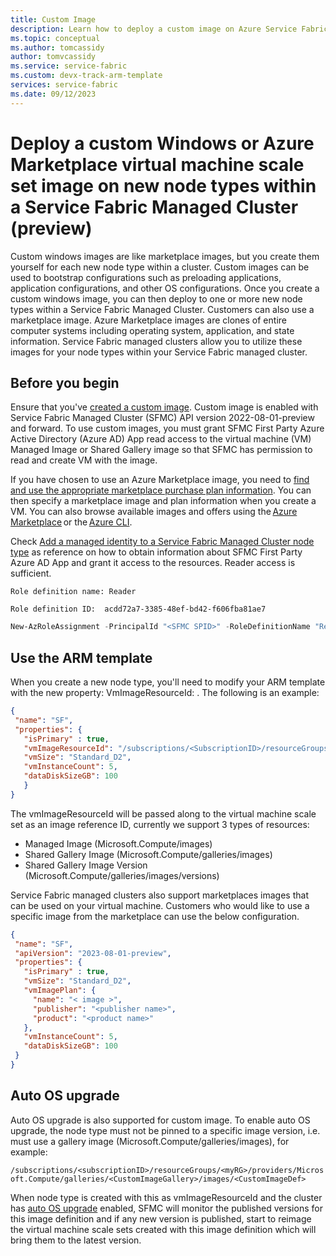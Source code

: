 ```yaml
---
title: Custom Image
description: Learn how to deploy a custom image on Azure Service Fabric clusters (SFMC).
ms.topic: conceptual
ms.author: tomcassidy
author: tomvcassidy
ms.service: service-fabric
ms.custom: devx-track-arm-template
services: service-fabric
ms.date: 09/12/2023
---
```


# Deploy a custom Windows or Azure Marketplace virtual machine scale set image on new node types within a Service Fabric Managed Cluster (preview)

Custom windows images are like marketplace images, but you create them yourself for each new node type within a cluster. Custom images can be used to bootstrap configurations such as preloading applications, application configurations, and other OS configurations. Once you create a custom windows image, you can then deploy to one or more new node types within a Service Fabric Managed Cluster. Customers can also use a marketplace image. Azure Marketplace images are clones of entire computer systems including operating system, application, and state information. Service Fabric managed clusters allow you to utilize these images for your node types within your Service Fabric managed cluster.

## Before you begin
Ensure that you've [created a custom image](../virtual-machines/linux/tutorial-custom-images.md).
Custom image is enabled with Service Fabric Managed Cluster (SFMC) API version 2022-08-01-preview and forward. To use custom images, you must grant SFMC First Party Azure Active Directory (Azure AD) App read access to the virtual machine (VM) Managed Image or Shared Gallery image so that SFMC has permission to read and create VM with the image.

If you have chosen to use an Azure Marketplace image, you need to [find and use the appropriate marketplace purchase plan information](../virtual-machines/windows/cli-ps-findimage.md). You can then specify a marketplace image and plan information when you create a VM. You can also browse available images and offers using the [Azure Marketplace](https://azuremarketplace.microsoft.com) or the [Azure CLI](../virtual-machines/linux/cli-ps-findimage.md).

Check [Add a managed identity to a Service Fabric Managed Cluster node type](how-to-managed-identity-managed-cluster-virtual-machine-scale-sets.md#prerequisites) as reference on how to obtain information about SFMC First Party Azure AD App and grant it access to the resources. Reader access is sufficient.
 
`Role definition name: Reader`

`Role definition ID:  acdd72a7-3385-48ef-bd42-f606fba81ae7`

```powershell 
New-AzRoleAssignment -PrincipalId "<SFMC SPID>" -RoleDefinitionName "Reader" -Scope "/subscriptions/<subscriptionId>/resourceGroups/<resourceGroupName>/providers/Microsoft.Compute/galleries/<galleryName>"
```

## Use the ARM template

When you create a new node type, you'll need to modify your ARM template with the new property: VmImageResourceId: <Image name>.  The following is an example:

 ```JSON 
 {
  "name": "SF",
  "properties": {
    "isPrimary" : true,
    "vmImageResourceId": "/subscriptions/<SubscriptionID>/resourceGroups/<myRG>/providers/Microsoft.Compute/images/<MyCustomImage>",
    "vmSize": "Standard_D2",
    "vmInstanceCount": 5,
    "dataDiskSizeGB": 100
    }
}
```
 
The vmImageResourceId will be passed along to the virtual machine scale set as an image reference ID, currently we support 3 types of resources:

- Managed Image (Microsoft.Compute/images)
- Shared Gallery Image (Microsoft.Compute/galleries/images)
- Shared Gallery Image Version (Microsoft.Compute/galleries/images/versions)

Service Fabric managed clusters also support marketplaces images that can be used on your virtual machine. Customers who would like to use a specific image from the marketplace can use the below configuration.

 ```JSON 
 { 
  "name": "SF", 
  "apiVersion": "2023-08-01-preview", 
  "properties": { 
    "isPrimary" : true, 
    "vmSize": "Standard_D2", 
    "vmImagePlan": { 
      "name": "< image >", 
      "publisher": "<publisher name>", 
      "product": "<product name>" 
    }, 
    "vmInstanceCount": 5, 
    "dataDiskSizeGB": 100 
  }
 } 
 ```

## Auto OS upgrade

Auto OS upgrade is also supported for custom image. To enable auto OS upgrade, the node type must not be pinned to a specific image version, i.e. must use a gallery image (Microsoft.Compute/galleries/images), for example:

`/subscriptions/<subscriptionID>/resourceGroups/<myRG>/providers/Microsoft.Compute/galleries/<CustomImageGallery>/images/<CustomImageDef>`

When node type is created with this as vmImageResourceId and the cluster has [auto OS upgrade](how-to-managed-cluster-upgrades.md) enabled, SFMC will monitor the published versions for this image definition and if any new version is published, start to reimage the virtual machine scale sets created with this image definition which will bring them to the latest version.
 
